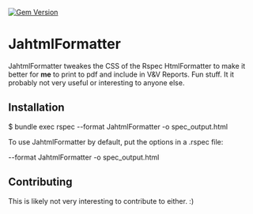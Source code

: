 [![Gem Version](https://badge.fury.io/rb/jahtml_formatter.png)](http://badge.fury.io/rb/jahtml_formatter)

# JahtmlFormatter

JahtmlFormatter tweakes the CSS of the Rspec HtmlFormatter to make it better for **me** to print to pdf and include in V&V Reports. Fun stuff. It it probably not very useful or interesting to anyone else.


## Installation

$ bundle exec rspec --format JahtmlFormatter -o spec_output.html

To use JahtmlFormatter by default, put the options in a .rspec file:

--format JahtmlFormatter
-o spec_output.html


## Contributing

This is likely not very interesting to contribute to either. :)

